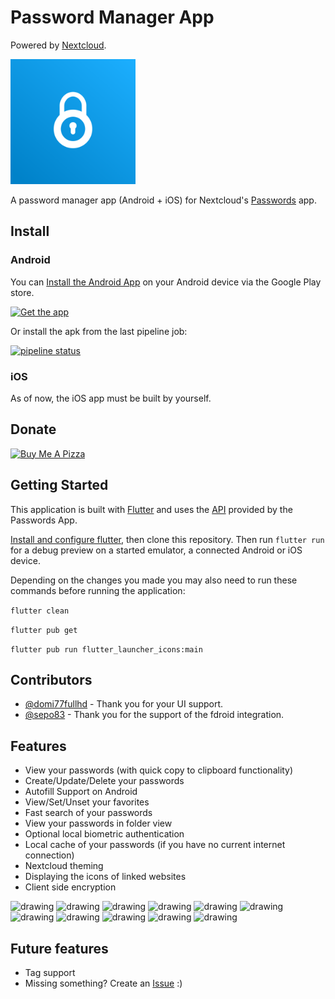 # Password Manager App
Powered by [Nextcloud](https://nextcloud.com/).

<img src="assets/launcher/icon.png" alt="drawing" width="200"/>

A password manager app (Android + iOS) for Nextcloud's [Passwords](https://apps.nextcloud.com/apps/passwords) app.

## Install 

### Android
You can [Install the Android App](https://play.google.com/store/apps/details?id=de.jbservices.nc_passwords_app) on your Android device via the Google Play store.

[<img src="https://play.google.com/intl/en_us/badges/images/generic/en-play-badge.png"
     alt="Get the app"
     height="70">](https://play.google.com/store/apps/details?id=de.jbservices.nc_passwords_app)

Or install the apk from the last pipeline job:

[![pipeline status](https://gitlab.com/joleaf/nc-passwords-app/badges/main/pipeline.svg)](https://gitlab.com/joleaf/nc-passwords-app/-/commits/main)

### iOS
As of now, the iOS app must be built by yourself.

## Donate
<a href="https://www.buymeacoffee.com/joleaf" target="_blank"><img src="https://cdn.buymeacoffee.com/buttons/default-blue.png" alt="Buy Me A Pizza" height="41" width="174"></a>

## Getting Started

This application is built with [Flutter](https://flutter.dev/) and uses the [API](https://git.mdns.eu/nextcloud/passwords/wikis/developers/index) provided by the Passwords App.

[Install and configure flutter](https://flutter.dev/docs/get-started/install), then clone this repository. Then run ```flutter run``` for a debug preview on a started emulator, a connected Android or iOS device.

Depending on the changes you made you may also need to run these commands before running the application:

```flutter clean```

```flutter pub get```

```flutter pub run flutter_launcher_icons:main```

## Contributors
- [@domi77fullhd](https://gitlab.com/domi77fullhd) - Thank you for your UI support.
- [@sepo83](https://gitlab.com/sepo83) - Thank you for the support of the fdroid integration.

## Features
- View your passwords (with quick copy to clipboard functionality)
- Create/Update/Delete your passwords
- Autofill Support on Android
- View/Set/Unset your favorites
- Fast search of your passwords
- View your passwords in folder view
- Optional local biometric authentication
- Local cache of your passwords (if you have no current internet connection)
- Nextcloud theming
- Displaying the icons of linked websites
- Client side encryption

<img src="screenshots/1.jpg" alt="drawing" width="215"/>
<img src="screenshots/2.jpg" alt="drawing" width="215"/>
<img src="screenshots/3.jpg" alt="drawing" width="215"/>
<img src="screenshots/4.jpg" alt="drawing" width="215"/>
<img src="screenshots/5.jpg" alt="drawing" width="215"/>
<img src="screenshots/6.jpg" alt="drawing" width="215"/>
<img src="screenshots/7.jpg" alt="drawing" width="215"/>
<img src="screenshots/8.jpg" alt="drawing" width="215"/>
<img src="screenshots/9.jpg" alt="drawing" width="215"/>
<img src="screenshots/10.jpg" alt="drawing" width="215"/>
<img src="screenshots/11.jpg" alt="drawing" width="215"/>

## Future features
- Tag support
- Missing something? Create an [Issue](https://gitlab.com/joleaf/nc-passwords-app/-/issues/new) :)
